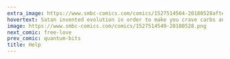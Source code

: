 ```yaml
---
extra_image: https://www.smbc-comics.com/comics/1527514564-20180528after.png
hovertext: Satan invented evolution in order to make you crave carbs and idleness.
image: https://www.smbc-comics.com/comics/1527514549-20180528.png
next_comic: free-love
prev_comic: quantum-bits
title: Help
---
```


